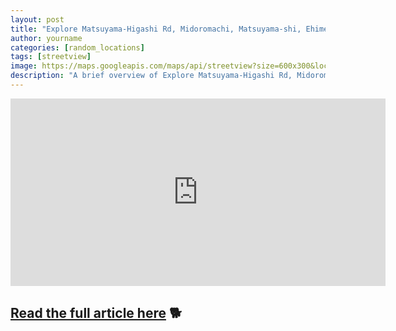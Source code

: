 ```yaml
---
layout: post
title: "Explore Matsuyama-Higashi Rd, Midoromachi, Matsuyama-shi, Ehime-ken 791-0244, Japan"
author: yourname
categories: [random_locations]
tags: [streetview]
image: https://maps.googleapis.com/maps/api/streetview?size=600x300&location=33.8015353,132.825599&key=AIzaSyCyMtwXYk9B13Tiqh4ikTwxEaMDv3H-ARw
description: "A brief overview of Explore Matsuyama-Higashi Rd, Midoromachi, Matsuyama-shi, Ehime-ken 791-0244, Japan."
---
```


<iframe
    width="600"
    height="300"
    src="https://www.google.com/maps/embed/v1/streetview?key=AIzaSyCyMtwXYk9B13Tiqh4ikTwxEaMDv3H-ARw&location=33.8015353,132.825599"
    frameborder="0"
    style="border:0"
    allowfullscreen>
</iframe>

## [Read the full article here](https://www.google.com/maps/@33.8015353,132.825599,14z?hl=en) 🐕